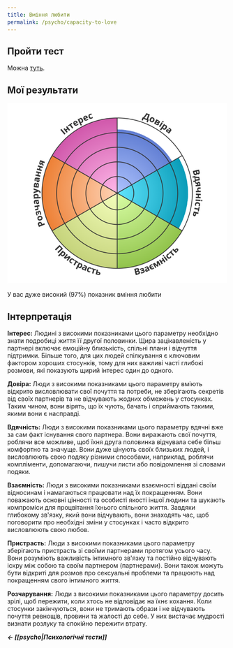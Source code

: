 ```yaml
---
title: Вміння любити
permalink: /psycho/capacity-to-love
---
```


## Пройти тест
Можна [туть](https://www.idrlabs.com/ua/capacity-to-love/test.php).

## Мої результати

![](assets/capacity-to-love.png)

У вас дуже високий (97%) показник вміння любити

## Інтерпретація

**Інтерес:** Людині з високими показниками цього параметру необхідно знати подробиці життя її другої половинки. Щира зацікавленість у партнері включає емоційну близькість, спільні плани і відчуття підтримки. Більше того, для цих людей спілкування є ключовим фактором хороших стосунків, тому для них важливі часті глибокі розмови, які показують щирий інтерес один до одного.

**Довіра:** Люди з високими показниками цього параметру вміють відкрито висловлювати свої почуття та потреби, не зберігають секретів від своїх партнерів та не відчувають жодних обмежень у стосунках. Таким чином, вони вірять, що їх чують, бачать і сприймають такими, якими вони є насправді.

**Вдячність:** Люди з високими показниками цього параметру вдячні вже за сам факт існування свого партнера. Вони виражають свої почуття, роблячи все можливе, щоб їхня друга половинка відчувала себе більш комфортно та значуще. Вони дуже цінують своїх близьких людей, і висловлюють свою подяку різними способами, наприклад, роблячи компліменти, допомагаючи, пишучи листи або повідомлення зі словами подяки.

**Взаємність:** Люди з високими показниками взаємності віддані своїм відносинам і намагаються працювати над їх покращенням. Вони поважають основні цінності та особисті якості іншої людини та шукають компроміси для процвітання їхнього спільного життя. Завдяки глибокому зв'язку, який вони відчувають, вони знаходять час, щоб поговорити про необхідні зміни у стосунках і часто відкрито висловлюють свою любов.

**Пристрасть:** Люди з високими показниками цього параметру зберігають пристрасть зі своїми партнерами протягом усього часу. Вони розуміють важливість інтимного зв'язку та постійно відчувають іскру між собою та своїм партнером (партнерами). Вони також можуть бути відкриті для розмов про сексуальні проблеми та працюють над покращенням свого інтимного життя.

**Розчарування:** Люди з високими показниками цього параметру досить зрілі, щоб пережити, коли хтось не відповідає на їхнє кохання. Коли стосунки закінчуються, вони не тримають образи і не відчувають почуття ревнощів, провини та жалості до себе. У них вистачає мудрості визнати розлуку та спокійно пережити втрату.

***← [[psycho|Психологічні тести]]***
